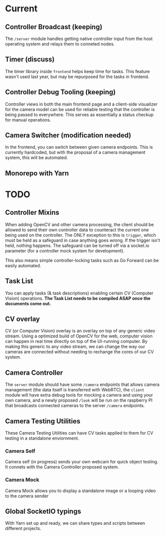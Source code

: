 # Current

## Controller Broadcast (keeping)

The `/server` module handles getting native controller input from the host operating system and relays them to conneted nodes.

## Timer (discuss)

The timer library inside `frontend` helps keep time for tasks. This feature wasn't used last year, but may be repurposed for the tasks in frontend.

## Controller Debug Tooling (keeping)

Controller views in both the main frontend page and a client-side visualizer for the camera model can be used for reliable testing that the controller is being passed to everywhere. This serves as essentially a status checkup for manual operations.

## Camera Switcher (modification needed)

In the frontend, you can switch between given camera endpoints. This is currently hardcoded, but with the proposal of a camera management system, this will be automated.

## Monorepo with Yarn

# TODO

## Controller Mixins

When adding OpenCV and other camera processing, the client should be allowed to send their own controller data to counteract the current one being used on the controller. The ONLY exception to this is `trigger`, which must be held as a safeguard in case anything goes wrong. If the trigger isn't held, nothing happens. The safeguard can be turned off via a socket.io parameter (for a controller mock system for development).

This also means simple controller-locking tasks such as Go Forward can be easily automated.

## Task List

You can apply tasks (& task descriptions) enabling certain CV (Computer Vision) operations. **The Task List needs to be compiled ASAP once the documents come out.**

## CV overlay

CV (or Computer Vision) overlay is an overlay on top of _any_ generic video stream. Using a optimized build of OpenCV for the web, computer vision can happen in real time directly on top of the UI-running computer. By making this generic to any video stream, we can change the way our cameras are connected without needing to rechange the cores of our CV system.

## Camera Controller

The `server` module should have some `/camera` endpoints that allows camera management (the data itself is transferred with WebRTC), the `client` module will have extra debug tools for mocking a camera and using your own camera, and a newly proposed `/look` will be run on the raspberry PI that broadcasts connected cameras to the server `/camera` endpoints.

## Camera Testing Utilities

These Camera Testing Utilities can have CV tasks applied to them for CV testing in a standalone enviornment.

### Camera Self

Camera self (in progress) sends your own webcam for quick object testing. It connets with the Camera Controller proposed system.

### Camera Mock

Camera Mock allows you to display a standalone image or a looping video to the camera sender

## Global SocketIO typings

With Yarn set up and ready, we can share types and scripts between different projects.
